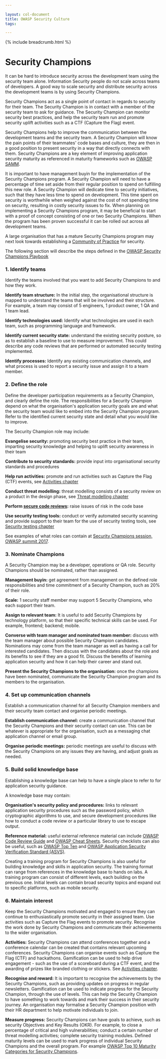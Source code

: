 ```yaml
---
  
layout: col-document
title: OWASP Security Culture
tags:

---
```

{% include breadcrumb.html %}
# Security Champions

It can be hard to introduce security across the development team using
the security team alone. Information Security people do not scale across
teams of developers. A good way to scale security and distribute
security across the development teams is by using Security Champions.

Security Champions act as a single point of contact in regards to
security for their team. The Security Champion is in contact with a
member of the security team to ask for guidance. The Security Champion
can monitor security best practices, and help the security team run and
promote security uplift activities such as a CTF (Capture the Flag)
event.

Security Champions help to improve the communication between the
development teams and the security team. A Security Champion will know
the pain points of their teammates\' code bases and culture, they are
then in a good position to present security in a way that directly
connects with them. Security Champions are a key element of improving
application security maturity as referenced in maturity frameworks such
as [OWASP SAMM](https://owaspsamm.org/model/governance/education-and-guidance/stream-b/).

It is important to have management buyin for the implementation of the
Security Champions program. A Security Champion will need to have a
percentage of time set aside from their regular position to spend on
fulfilling this new role. A Security Champion will dedicate time to
security initiatives, such that they have less time to spend on
development. This time spent on security is worthwhile when weighed
against the cost of not spending time on security, resulting in costly
security issues to fix. When planning on implementing a Security
Champions program, it may be beneficial to start with a proof of concept
consisting of one or two Security Champions. When the program has been
proven successful it can be rolled out across all development teams.

A large organisation that has a mature Security Champions program may
next look towards establishing a [Community of
Practice](https://www.mitre.org/publications/systems-engineering-guide/enterprise-engineering/enterprise-governance/communities-of-interest-andor-community-of-practice)
for security.

The following section will describe the steps defined in the [OWASP
Security Champions Playbook](https://github.com/c0rdis/security-champions-playbook)

### 1. Identify teams

Identify the teams involved that you want to add Security Champions to
and how they work.

**Identify team structure:** In the initial step, the organisational
structure is mapped to understand the teams that will be involved
and their structure. For example, a team may consist of 5 engineers,
1 product owner, 1 QA and 1 team lead.

**Identify technologies used:** Identify what technologies are used in
each team, such as programming language and framework.

**Identify current security state:** understand the existing security
posture, so as to establish a baseline to use to measure
improvement. This could describe any code reviews that are performed
or automated security testing implemented.

**Identify processes:** Identify any existing communication channels,
and what process is used to report a security issue and assign it to
a team member.

### 2. Define the role

Define the developer participation requirements as a Security Champion,
and clearly define the role. The responsibilities for a Security
Champion depend on what the organisation\'s application security goals
are and what the security team would like to embed into the Security
Champion program. Refer to the identified current security state and
detail what you would like to improve.

The Security Champion role may include:

**Evangelise security:** promoting security best practice in their team,
imparting security knowledge and helping to uplift security awareness
in their team

**Contribute to security standards:** provide input into organisational
security standards and procedures

**Help run activities:** promote and run activities such as Capture the
Flag (CTF) events, see [Activities chapter](../5-Activities/index.md#activities)

**Conduct threat modelling:** threat modelling consists of a security
review on a product in the design phase, see [Threat modelling chapter](../6-Threat_Modelling/index.md#threat-modelling)

**Perform [secure code
reviews](https://owasp.org/www-project-code-review-guide/):** raise
issues of risk in the code base

**Use security testing tools:** conduct or verify automated security
scanning and provide support to their team for the use of security
testing tools, see [Security testing chapter](../7-Security_Testing/index.md#security-testing)

See examples of what roles can contain at [Security Champions session,
OWASP summit
2017](https://github.com/OWASP/owasp-summit-2017/blob/master/Outcomes/Security-Champions/Security-Champions.md).

### 3. Nominate Champions

A Security Champion may be a developer, operations or QA role. Security
Champions should be nominated, rather than assigned.

**Management buyin:** get agreement from management on the defined role
responsibilities and time commitment of a Security Champion, such as
20% of their role.

**Scale:** 1 security staff member may support 5 Security Champions, who
each support their team.

**Assign to relevant team:** It is useful to add Security Champions by
technology platform, so that their specific technical skills can be
used. For example, frontend; backend; mobile.

**Converse with team manager and nominated team member:** discuss with
the team manager about possible Security Champion candidates.
Nominations may come from the team manager as well as having a call
for interested candidates. Then discuss with the candidates about
the role and its benefits to see if they are a good fit. Discuss the
benefits of learning application security and how it can help their
career and stand out.

**Present the Security Champions to the organisation:** once the
champions have been nominated, communicate the Security Champion
program and its members to the organisation.

### 4. Set up communication channels

Establish a communication channel for all Security Champion members and
their security team contact and organise periodic meetings.

**Establish communication channel:** create a communication channel that
the Security Champions and their security contact can use. This can
be whatever is appropriate for the organisation, such as a messaging
chat application channel or email group.

**Organise periodic meetings:** periodic meetings are useful to discuss
with the Security Champions on any issues they are having, and
adjust goals as needed.

### 5. Build solid knowledge base

Establishing a knowledge base can help to have a single place to refer
to for application security guidance.

A knowledge base may contain:

**Organisation\'s security policy and procedures:** links to relevant
    application security procedures such as the password policy, which
    cryptographic algorithms to use, and secure development procedures
    like how to conduct a code review or a particular library to use to
    escape output.

**Reference material:** useful external reference material can include [OWASP Code Review
    Guide](https://owasp.org/www-project-code-review-guide/) and [OWASP Cheat Sheets](https://owasp.org/www-project-cheat-sheets/).
    Security checklists can also be useful, such as [OWASP Top
    Ten](https://owasp.org/www-project-top-ten/) and [OWASP
    Application Security Verification Standard
    (ASVS)](https://owasp.org/www-project-application-security-verification-standard/).

Creating a training program for Security Champions is also useful for
building knowledge and skills in application security. The training
format can range from references in the knowledge base to hands on labs.
A training program can consist of different levels, each building on the
previous one. Initial levels can contain broad security topics and
expand out to specific platforms, such as mobile security.

### 6. Maintain interest

Keep the Security Champions motivated and engaged to ensure they can
continue to enthusiastically promote security in their assigned team.
Use activities such as Capture the Flag events to promote security.
Recognise the work done by Security Champions and communicate their
achievements to the wider organisation.

**Activities:** Security Champions can attend conferences together and a
conference calendar can be created that contains relevant upcoming
conferences. Security Champions can organise events such as Capture
the Flag (CTF) and hackathons. Gamification can be used to help
drive engagement - such as the use of a scoreboard during a CTF
event, and the awarding of prizes like branded clothing or stickers.
See [Activities chapter](../5-Activities/index.md#activities).

**Recognise and reward:** It is important to recognise the achievements
by the Security Champions, such as providing updates on progress in
regular newsletters. Gamification can be used to indicate progress
for the Security Champion, through the use of levels. This can help
the Security Champion to have something to work towards and mark
their success in their security journey. An organisation may
formalise a Security Champion position with their HR department to
help motivate individuals to join.

**Measure progress:** Security Champions can have goals to achieve, such
as security Objectives and Key Results (OKR). For example, to close
a percentage of critical and high vulnerabilities; conduct a certain
number of threat modelling activities; complete security training
modules. Defined maturity levels can be used to mark progress of
individual Security Champions and the overall program. For example 
[OWASP Top 10 Maturity Categories for Security
Champions](https://github.com/cvlucian/owasp_top_10_maturity_categories_for_security_champions).